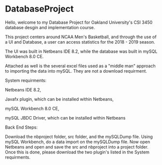 # DatabaseProject

Hello, welcome to my Database Project for Oakland University's CSI 3450 database desgin and implementation course.

This project centers around NCAA Men's Basketball, and through the use of a UI and Database, a user can access statistics for the
2018 - 2019 season.

The UI was built in Netbeans IDE 8.2, while the database was built in mySQL Workbench 8.0 CE.

Attached as well is the several excel files used as a "middle man" approach to importing the data into mySQL. They are not
a download requirment.

System requirments:

  Netbeans IDE 8.2, 
  
  Javafx plugin, which can be installed within Netbeans,   
  
  mySQL Workbench 8.0 CE, 
  
  mySQL JBDC Driver, which can be installed within Netbeans

Back End Steps:

Download the nbproject folder, src folder, and the mySQLDump file. Using mySQL Workbench, do a data import on the mySQLDump file. Now open Netbeans and open and save the src and nbproject into a project folder. Once this is done, please download the two plugin's listed in the System requirments. 

